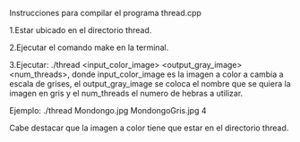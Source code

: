 Instrucciones para compilar el programa thread.cpp

1.Estar ubicado en el directorio thread.

2.Ejecutar el comando make en la terminal.

3.Ejecutar: ./thread <input_color_image> <output_gray_image> <num_threads>, donde input_color_image es la imagen a color a cambia a escala de grises, el output_gray_image se coloca el nombre que se quiera la imagen en gris y el num_threads el numero de hebras a utilizar.

Ejemplo: ./thread Mondongo.jpg MondongoGris.jpg 4

Cabe destacar que la imagen a color tiene que estar en el directorio thread.
